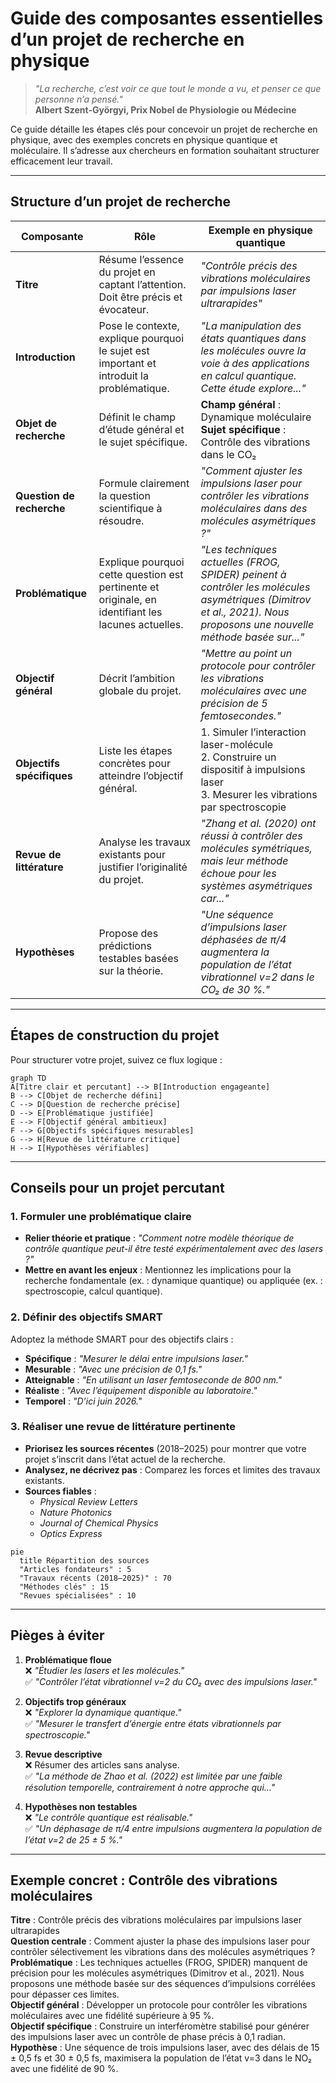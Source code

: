 # Guide des composantes essentielles d’un projet de recherche en physique

> *"La recherche, c’est voir ce que tout le monde a vu, et penser ce que personne n’a pensé."*  
> **Albert Szent-Györgyi, Prix Nobel de Physiologie ou Médecine**

Ce guide détaille les étapes clés pour concevoir un projet de recherche en physique, avec des exemples concrets en physique quantique et moléculaire. Il s’adresse aux chercheurs en formation souhaitant structurer efficacement leur travail.

---

## Structure d’un projet de recherche

| **Composante** | **Rôle** | **Exemple en physique quantique** |
|----------------|----------|-----------------------------------|
| **Titre** | Résume l’essence du projet en captant l’attention. Doit être précis et évocateur. | *"Contrôle précis des vibrations moléculaires par impulsions laser ultrarapides"* |
| **Introduction** | Pose le contexte, explique pourquoi le sujet est important et introduit la problématique. | *"La manipulation des états quantiques dans les molécules ouvre la voie à des applications en calcul quantique. Cette étude explore..."* |
| **Objet de recherche** | Définit le champ d’étude général et le sujet spécifique. | **Champ général** : Dynamique moléculaire<br>**Sujet spécifique** : Contrôle des vibrations dans le CO₂ |
| **Question de recherche** | Formule clairement la question scientifique à résoudre. | *"Comment ajuster les impulsions laser pour contrôler les vibrations moléculaires dans des molécules asymétriques ?"* |
| **Problématique** | Explique pourquoi cette question est pertinente et originale, en identifiant les lacunes actuelles. | *"Les techniques actuelles (FROG, SPIDER) peinent à contrôler les molécules asymétriques (Dimitrov et al., 2021). Nous proposons une nouvelle méthode basée sur..."* |
| **Objectif général** | Décrit l’ambition globale du projet. | *"Mettre au point un protocole pour contrôler les vibrations moléculaires avec une précision de 5 femtosecondes."* |
| **Objectifs spécifiques** | Liste les étapes concrètes pour atteindre l’objectif général. | 1. Simuler l’interaction laser-molécule<br>2. Construire un dispositif à impulsions laser<br>3. Mesurer les vibrations par spectroscopie |
| **Revue de littérature** | Analyse les travaux existants pour justifier l’originalité du projet. | *"Zhang et al. (2020) ont réussi à contrôler des molécules symétriques, mais leur méthode échoue pour les systèmes asymétriques car..."* |
| **Hypothèses** | Propose des prédictions testables basées sur la théorie. | *"Une séquence d’impulsions laser déphasées de π/4 augmentera la population de l’état vibrationnel v=2 dans le CO₂ de 30 %."* |

---

## Étapes de construction du projet

Pour structurer votre projet, suivez ce flux logique :

```mermaid
graph TD
A[Titre clair et percutant] --> B[Introduction engageante]
B --> C[Objet de recherche défini]
C --> D[Question de recherche précise]
D --> E[Problématique justifiée]
E --> F[Objectif général ambitieux]
F --> G[Objectifs spécifiques mesurables]
G --> H[Revue de littérature critique]
H --> I[Hypothèses vérifiables]
```

---

## Conseils pour un projet percutant

### 1. Formuler une problématique claire
- **Relier théorie et pratique** : *"Comment notre modèle théorique de contrôle quantique peut-il être testé expérimentalement avec des lasers ?"*
- **Mettre en avant les enjeux** : Mentionnez les implications pour la recherche fondamentale (ex. : dynamique quantique) ou appliquée (ex. : spectroscopie, calcul quantique).

### 2. Définir des objectifs SMART
Adoptez la méthode SMART pour des objectifs clairs :
- **Spécifique** : *"Mesurer le délai entre impulsions laser."*
- **Mesurable** : *"Avec une précision de 0,1 fs."*
- **Atteignable** : *"En utilisant un laser femtoseconde de 800 nm."*
- **Réaliste** : *"Avec l’équipement disponible au laboratoire."*
- **Temporel** : *"D’ici juin 2026."*

### 3. Réaliser une revue de littérature pertinente
- **Priorisez les sources récentes** (2018–2025) pour montrer que votre projet s’inscrit dans l’état actuel de la recherche.
- **Analysez, ne décrivez pas** : Comparez les forces et limites des travaux existants.
- **Sources fiables** :
  - *Physical Review Letters*
  - *Nature Photonics*
  - *Journal of Chemical Physics*
  - *Optics Express*

```mermaid
pie
  title Répartition des sources
  "Articles fondateurs" : 5
  "Travaux récents (2018–2025)" : 70
  "Méthodes clés" : 15
  "Revues spécialisées" : 10
```

---

## Pièges à éviter

1. **Problématique floue**  
   ❌ *"Étudier les lasers et les molécules."*  
   ✅ *"Contrôler l’état vibrationnel v=2 du CO₂ avec des impulsions laser."*

2. **Objectifs trop généraux**  
   ❌ *"Explorer la dynamique quantique."*  
   ✅ *"Mesurer le transfert d’énergie entre états vibrationnels par spectroscopie."*

3. **Revue descriptive**  
   ❌ Résumer des articles sans analyse.  
   ✅ *"La méthode de Zhao et al. (2022) est limitée par une faible résolution temporelle, contrairement à notre approche qui..."*

4. **Hypothèses non testables**  
   ❌ *"Le contrôle quantique est réalisable."*  
   ✅ *"Un déphasage de π/4 entre impulsions augmentera la population de l’état v=2 de 25 ± 5 %."*

---

## Exemple concret : Contrôle des vibrations moléculaires

**Titre** : Contrôle précis des vibrations moléculaires par impulsions laser ultrarapides  
**Question centrale** : Comment ajuster la phase des impulsions laser pour contrôler sélectivement les vibrations dans des molécules asymétriques ?  
**Problématique** : Les techniques actuelles (FROG, SPIDER) manquent de précision pour les molécules asymétriques (Dimitrov et al., 2021). Nous proposons une méthode basée sur des séquences d’impulsions corrélées pour dépasser ces limites.  
**Objectif général** : Développer un protocole pour contrôler les vibrations moléculaires avec une fidélité supérieure à 95 %.  
**Objectif spécifique** : Construire un interféromètre stabilisé pour générer des impulsions laser avec un contrôle de phase précis à 0,1 radian.  
**Hypothèse** : Une séquence de trois impulsions laser, avec des délais de 15 ± 0,5 fs et 30 ± 0,5 fs, maximisera la population de l’état v=3 dans le NO₂ avec une fidélité de 90 %.
